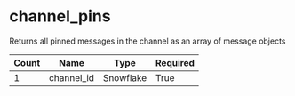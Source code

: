 # channel_pins 
Returns all pinned messages in the channel as an array of message objects

Count | Name | Type | Required        
----|----|----|----  
1 | channel_id | Snowflake | True


